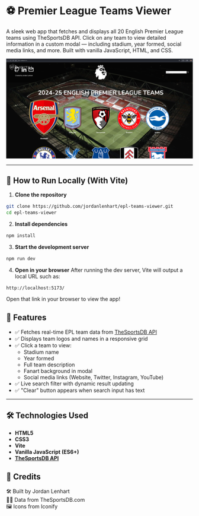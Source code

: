 # ⚽ Premier League Teams Viewer

A sleek web app that fetches and displays all 20 English Premier League teams using TheSportsDB API. Click on any team to view detailed information in a custom modal — including stadium, year formed, social media links, and more. Built with vanilla JavaScript, HTML, and CSS.

![Screenshot](images/demoScreenshot.png) 

---

## 🔧 How to Run Locally (With Vite)

1. **Clone the repository**

```bash
git clone https://github.com/jordanlenhart/epl-teams-viewer.git
cd epl-teams-viewer
```

2. **Install dependencies**

```bash
npm install
```

3. **Start the development server**

```bash
npm run dev
```

4. **Open in your browser**
After running the dev server, Vite will output a local URL such as:

```arduino
http://localhost:5173/
```

Open that link in your browser to view the app!

## 🚀 Features

- ✅ Fetches real-time EPL team data from [TheSportsDB API](https://www.thesportsdb.com/api.php)
- ✅ Displays team logos and names in a responsive grid
- ✅ Click a team to view:
  - Stadium name
  - Year formed
  - Full team description
  - Fanart background in modal
  - Social media links (Website, Twitter, Instagram, YouTube)
- ✅ Live search filter with dynamic result updating
- ✅ "Clear" button appears when search input has text

---

## 🛠️ Technologies Used

- **HTML5**
- **CSS3**
- **Vite**
- **Vanilla JavaScript (ES6+)**
- **[TheSportsDB API](https://www.thesportsdb.com/api.php)**

## 🙌 Credits
🛠  Built by Jordan Lenhart  
👩‍💻  Data from TheSportsDB.com  
🖼  Icons from Iconify


